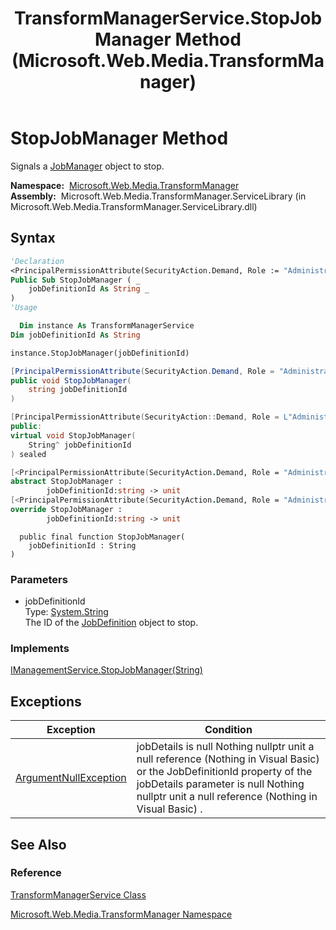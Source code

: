 ﻿---
title: TransformManagerService.StopJobManager Method  (Microsoft.Web.Media.TransformManager)
TOCTitle: StopJobManager Method
ms:assetid: M:Microsoft.Web.Media.TransformManager.TransformManagerService.StopJobManager(System.String)
ms:mtpsurl: https://msdn.microsoft.com/en-us/library/microsoft.web.media.transformmanager.transformmanagerservice.stopjobmanager(v=VS.90)
ms:contentKeyID: 35520893
ms.date: 06/14/2012
mtps_version: v=VS.90
f1_keywords:
- Microsoft.Web.Media.TransformManager.TransformManagerService.StopJobManager
dev_langs:
- csharp
- jscript
- vb
- FSharp
- cpp
api_location:
- Microsoft.Web.Media.TransformManager.ServiceLibrary.dll
api_name:
- Microsoft.Web.Media.TransformManager.TransformManagerService.StopJobManager
api_type:
- Managed
topic_type:
- apiref
- kbSyntax
product_family_name: VS
ROBOTS: INDEX,FOLLOW
---

# StopJobManager Method

Signals a [JobManager](jobmanager-class-microsoft-web-media-transformmanager.md) object to stop.

**Namespace:**  [Microsoft.Web.Media.TransformManager](microsoft-web-media-transformmanager-namespace.md)  
**Assembly:**  Microsoft.Web.Media.TransformManager.ServiceLibrary (in Microsoft.Web.Media.TransformManager.ServiceLibrary.dll)

## Syntax

```vb
'Declaration
<PrincipalPermissionAttribute(SecurityAction.Demand, Role := "Administrators")> _
Public Sub StopJobManager ( _
    jobDefinitionId As String _
)
'Usage

  Dim instance As TransformManagerService
Dim jobDefinitionId As String

instance.StopJobManager(jobDefinitionId)
```

```csharp
[PrincipalPermissionAttribute(SecurityAction.Demand, Role = "Administrators")]
public void StopJobManager(
    string jobDefinitionId
)
```

```cpp
[PrincipalPermissionAttribute(SecurityAction::Demand, Role = L"Administrators")]
public:
virtual void StopJobManager(
    String^ jobDefinitionId
) sealed
```

``` fsharp
[<PrincipalPermissionAttribute(SecurityAction.Demand, Role = "Administrators")>]
abstract StopJobManager : 
        jobDefinitionId:string -> unit 
[<PrincipalPermissionAttribute(SecurityAction.Demand, Role = "Administrators")>]
override StopJobManager : 
        jobDefinitionId:string -> unit 
```

```jscript
  public final function StopJobManager(
    jobDefinitionId : String
)
```

### Parameters

  - jobDefinitionId  
    Type: [System.String](https://msdn.microsoft.com/library/s1wwdcbf)  
    The ID of the [JobDefinition](jobdefinition-class-microsoft-web-media-transformmanager.md) object to stop.  

### Implements

[IManagementService.StopJobManager(String)](imanagementservice-stopjobmanager-method-microsoft-web-media-transformmanager.md)  

## Exceptions

|Exception|Condition|
|--- |--- |
|[ArgumentNullException](https://msdn.microsoft.com/library/27426hcy)|jobDetails is null Nothing nullptr unit a null reference (Nothing in Visual Basic) or the JobDefinitionId property of the jobDetails parameter is null Nothing nullptr unit a null reference (Nothing in Visual Basic) .|

## See Also

### Reference

[TransformManagerService Class](transformmanagerservice-class-microsoft-web-media-transformmanager.md)

[Microsoft.Web.Media.TransformManager Namespace](microsoft-web-media-transformmanager-namespace.md)

